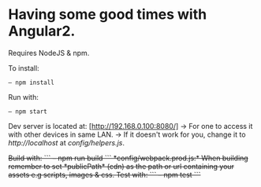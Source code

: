 # Having some good times with Angular2.

Requires NodeJS & npm.

To install:
```
– npm install
```

Run with:
```
– npm start
```

Dev server is located at: [http://192.168.0.100:8080/]
-> For one to access it with other devices in same LAN.
-> If it doesn't work for you, change it to *http://localhost* at *config/helpers.js*.

<del>
Build with:
```
– npm run build
```
*config/webpack.prod.js:*
When building remember to set *publicPath* (cdn) as the path or url containing your assets e.g scripts, images & css.
</del>

<del>
Test with:
```
– npm test
```
</del>